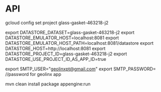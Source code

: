 # API

gcloud config set project glass-gasket-463218-j2

export DATASTORE_DATASET=glass-gasket-463218-j2
export DATASTORE_EMULATOR_HOST=localhost:8081
export DATASTORE_EMULATOR_HOST_PATH=localhost:8081/datastore
export DATASTORE_HOST=http://localhost:8081
export DATASTORE_PROJECT_ID=glass-gasket-463218-j2
export DATASTORE_USE_PROJECT_ID_AS_APP_ID=true

export SMTP_USER="geolinxpt@gmail.com"
export SMTP_PASSWORD= //password for geolinx app

mvn clean install package appengine:run

